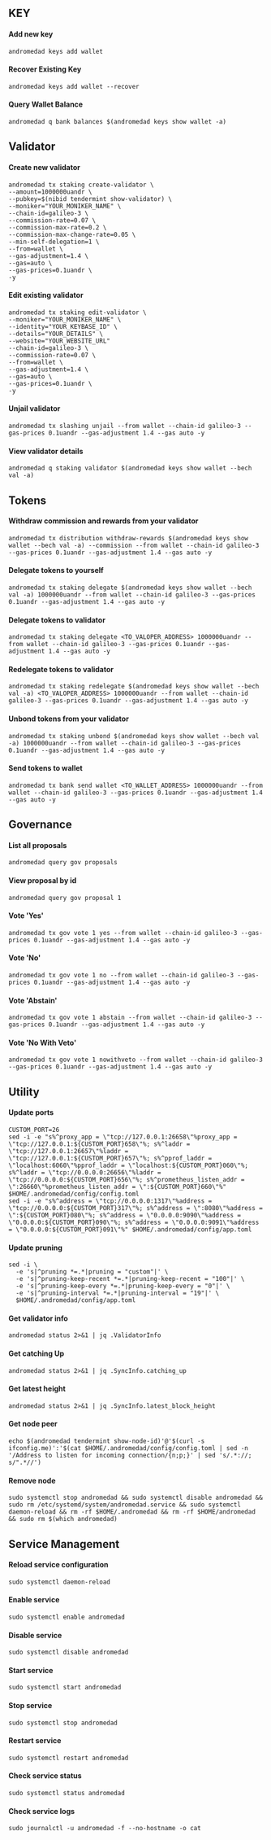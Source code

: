 ## KEY

#### Add new key

```
andromedad keys add wallet
```

#### Recover Existing Key

```
andromedad keys add wallet --recover
```

#### Query Wallet Balance

```
andromedad q bank balances $(andromedad keys show wallet -a)
```

## Validator


#### Create new validator
```
andromedad tx staking create-validator \
--amount=1000000uandr \
--pubkey=$(nibid tendermint show-validator) \
--moniker="YOUR_MONIKER_NAME" \
--chain-id=galileo-3 \
--commission-rate=0.07 \
--commission-max-rate=0.2 \
--commission-max-change-rate=0.05 \
--min-self-delegation=1 \
--from=wallet \
--gas-adjustment=1.4 \
--gas=auto \
--gas-prices=0.1uandr \
-y
```

#### Edit existing validator

```
andromedad tx staking edit-validator \
--moniker="YOUR_MONIKER_NAME" \
--identity="YOUR_KEYBASE_ID" \
--details="YOUR_DETAILS" \
--website="YOUR_WEBSITE_URL"
--chain-id=galileo-3 \
--commission-rate=0.07 \
--from=wallet \
--gas-adjustment=1.4 \
--gas=auto \
--gas-prices=0.1uandr \
-y
```

#### Unjail validator

```
andromedad tx slashing unjail --from wallet --chain-id galileo-3 --gas-prices 0.1uandr --gas-adjustment 1.4 --gas auto -y 
```

#### View validator details

```
andromedad q staking validator $(andromedad keys show wallet --bech val -a) 
```

## Tokens

#### Withdraw commission and rewards from your validator

```
andromedad tx distribution withdraw-rewards $(andromedad keys show wallet --bech val -a) --commission --from wallet --chain-id galileo-3 --gas-prices 0.1uandr --gas-adjustment 1.4 --gas auto -y
```

#### Delegate tokens to yourself

```
andromedad tx staking delegate $(andromedad keys show wallet --bech val -a) 1000000uandr --from wallet --chain-id galileo-3 --gas-prices 0.1uandr --gas-adjustment 1.4 --gas auto -y
```

#### Delegate tokens to validator

```
andromedad tx staking delegate <TO_VALOPER_ADDRESS> 1000000uandr --from wallet --chain-id galileo-3 --gas-prices 0.1uandr --gas-adjustment 1.4 --gas auto -y 
```

#### Redelegate tokens to validator

```
andromedad tx staking redelegate $(andromedad keys show wallet --bech val -a) <TO_VALOPER_ADDRESS> 1000000uandr --from wallet --chain-id galileo-3 --gas-prices 0.1uandr --gas-adjustment 1.4 --gas auto -y 
```

#### Unbond tokens from your validator

```
andromedad tx staking unbond $(andromedad keys show wallet --bech val -a) 1000000uandr --from wallet --chain-id galileo-3 --gas-prices 0.1uandr --gas-adjustment 1.4 --gas auto -y
```

#### Send tokens to wallet

```
andromedad tx bank send wallet <TO_WALLET_ADDRESS> 1000000uandr --from wallet --chain-id galileo-3 --gas-prices 0.1uandr --gas-adjustment 1.4 --gas auto -y 
```

## Governance

#### List all proposals

```
andromedad query gov proposals
```

#### View proposal by id

```
andromedad query gov proposal 1
```

#### Vote 'Yes'

```
andromedad tx gov vote 1 yes --from wallet --chain-id galileo-3 --gas-prices 0.1uandr --gas-adjustment 1.4 --gas auto -y 
```

#### Vote 'No'

```
andromedad tx gov vote 1 no --from wallet --chain-id galileo-3 --gas-prices 0.1uandr --gas-adjustment 1.4 --gas auto -y
```

#### Vote 'Abstain'

```
andromedad tx gov vote 1 abstain --from wallet --chain-id galileo-3 --gas-prices 0.1uandr --gas-adjustment 1.4 --gas auto -y
```

#### Vote 'No With Veto'

```
andromedad tx gov vote 1 nowithveto --from wallet --chain-id galileo-3 --gas-prices 0.1uandr --gas-adjustment 1.4 --gas auto -y 
```

## Utility

#### Update ports

```
CUSTOM_PORT=26
sed -i -e "s%^proxy_app = \"tcp://127.0.0.1:26658\"%proxy_app = \"tcp://127.0.0.1:${CUSTOM_PORT}658\"%; s%^laddr = \"tcp://127.0.0.1:26657\"%laddr = \"tcp://127.0.0.1:${CUSTOM_PORT}657\"%; s%^pprof_laddr = \"localhost:6060\"%pprof_laddr = \"localhost:${CUSTOM_PORT}060\"%; s%^laddr = \"tcp://0.0.0.0:26656\"%laddr = \"tcp://0.0.0.0:${CUSTOM_PORT}656\"%; s%^prometheus_listen_addr = \":26660\"%prometheus_listen_addr = \":${CUSTOM_PORT}660\"%" $HOME/.andromedad/config/config.toml
sed -i -e "s%^address = \"tcp://0.0.0.0:1317\"%address = \"tcp://0.0.0.0:${CUSTOM_PORT}317\"%; s%^address = \":8080\"%address = \":${CUSTOM_PORT}080\"%; s%^address = \"0.0.0.0:9090\"%address = \"0.0.0.0:${CUSTOM_PORT}090\"%; s%^address = \"0.0.0.0:9091\"%address = \"0.0.0.0:${CUSTOM_PORT}091\"%" $HOME/.andromedad/config/app.toml
```

#### Update pruning

```
sed -i \
  -e 's|^pruning *=.*|pruning = "custom"|' \
  -e 's|^pruning-keep-recent *=.*|pruning-keep-recent = "100"|' \
  -e 's|^pruning-keep-every *=.*|pruning-keep-every = "0"|' \
  -e 's|^pruning-interval *=.*|pruning-interval = "19"|' \
  $HOME/.andromedad/config/app.toml
```

#### Get validator info

```
andromedad status 2>&1 | jq .ValidatorInfo
```

#### Get catching Up

```
andromedad status 2>&1 | jq .SyncInfo.catching_up
```

#### Get latest height

```
andromedad status 2>&1 | jq .SyncInfo.latest_block_height
```

#### Get node peer

```
echo $(andromedad tendermint show-node-id)'@'$(curl -s ifconfig.me)':'$(cat $HOME/.andromedad/config/config.toml | sed -n '/Address to listen for incoming connection/{n;p;}' | sed 's/.*://; s/".*//')
```

#### Remove node

```
sudo systemctl stop andromedad && sudo systemctl disable andromedad && sudo rm /etc/systemd/system/andromedad.service && sudo systemctl daemon-reload && rm -rf $HOME/.andromedad && rm -rf $HOME/andromedad && sudo rm $(which andromedad) 
```

## Service Management

#### Reload service configuration

```
sudo systemctl daemon-reload
```

#### Enable service

```
sudo systemctl enable andromedad
```

#### Disable service

```
sudo systemctl disable andromedad
```

#### Start service

```
sudo systemctl start andromedad
```

#### Stop service

```
sudo systemctl stop andromedad
```

#### Restart service

```
sudo systemctl restart andromedad
```

#### Check service status

```
sudo systemctl status andromedad
```

#### Check service logs

```
sudo journalctl -u andromedad -f --no-hostname -o cat
```
